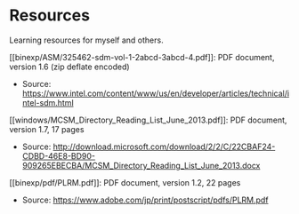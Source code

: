 # Resources
Learning resources for myself and others.

[[binexp/ASM/325462-sdm-vol-1-2abcd-3abcd-4.pdf]]: PDF document, version 1.6 (zip deflate encoded)
- Source: https://www.intel.com/content/www/us/en/developer/articles/technical/intel-sdm.html

[[windows/MCSM_Directory_Reading_List_June_2013.pdf]]: PDF document, version 1.7, 17 pages
- Source: http://download.microsoft.com/download/2/2/C/22CBAF24-CDBD-46E8-BD90-909265EBECBA/MCSM_Directory_Reading_List_June_2013.docx

[[binexp/pdf/PLRM.pdf]]: PDF document, version 1.2, 22 pages
- Source: https://www.adobe.com/jp/print/postscript/pdfs/PLRM.pdf


